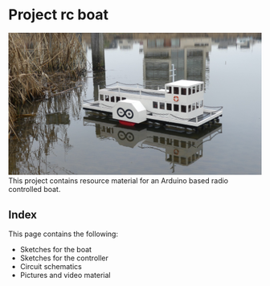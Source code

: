 # Project rc boat

![rcboat](https://github.com/Olaf686/RCBoat/blob/main/Pictures%20and%20videos/RC%20Boat.jpg)
This project contains resource material for an Arduino based radio controlled boat.

## Index

This page contains the following:

- Sketches for the boat
- Sketches for the controller
- Circuit schematics
- Pictures and video material
